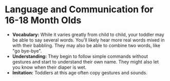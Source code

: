 
# Language and Communication for 16-18 Month Olds

*   **Vocabulary:** While it varies greatly from child to child, your toddler may be able to say several words. You'll likely hear more real words mixed in with their babbling. They may also be able to combine two words, like "go bye-bye".
*   **Understanding:** They begin to follow simple commands without gestures and start to understand their own name. They might also let you know when their diaper is wet.
*   **Imitation:** Toddlers at this age often copy gestures and sounds.
